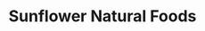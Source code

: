 ---
title: "Sunflower Natural Foods"
url: /westcliffe/sunflower-natural-foods/
shop: convenience
---